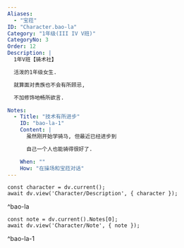 ```yaml
---
Aliases:
  - "宝菈"
ID: "Character.bao-la"
Category: "1年级(III IV V班)"
CategoryNo: 3
Order: 12
Description: |
  1年V班【骑术社】

  活泼的1年级女生.

  就算面对贵族也不会有所顾忌,

  不加修饰地畅所欲言.

Notes:
  - Title: "技术有所进步"
    ID: "bao-la-1"
    Content: |
      虽然刚开始学骑马, 但最近已经进步到

      自己一个人也能骑得很好了.

    When: ""
    How: "在操场和宝菈对话"
---
```

```dataviewjs
const character = dv.current();
await dv.view('Character/Description', { character });
```
^bao-la

```dataviewjs
const note = dv.current().Notes[0];
await dv.view('Character/Note', { note });
```
^bao-la-1